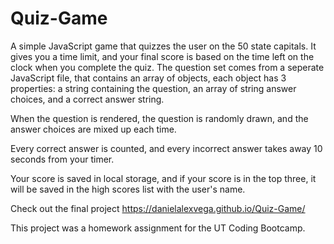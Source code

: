 # Quiz-Game

A simple JavaScript game that quizzes the user on the 50 state capitals. It gives you a time limit, and your final score is based on the time left on the clock when you complete the quiz. The question set comes from a seperate JavaScript file, that contains an array of objects, each object has 3 properties: a string containing the question, an array of string answer choices, and a correct answer string. 

When the question is rendered, the question is randomly drawn, and the answer choices are mixed up each time. 

Every correct answer is counted, and every incorrect answer takes away 10 seconds from your timer. 

Your score is saved in local storage, and if your score is in the top three, it will be saved in the high scores list with the user's name. 

Check out the final project https://danielalexvega.github.io/Quiz-Game/ 

This project was a homework assignment for the UT Coding Bootcamp. 


